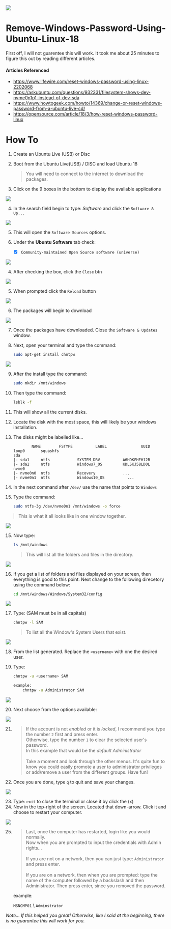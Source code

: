 <img src="images/00-ubuntu-opens-windows.png" style="max-width:600px;" />

# Remove-Windows-Password-Using-Ubuntu-Linux-18

First off, I will not guarentee this will work. It took me about 25 minutes to figure this out by reading different articles. 

#### Articles Referenced
- https://www.lifewire.com/reset-windows-password-using-linux-2202068
- https://askubuntu.com/questions/932331/filesystem-shows-dev-nvme0n1p1-instead-of-dev-sda
- https://www.howtogeek.com/howto/14369/change-or-reset-windows-password-from-a-ubuntu-live-cd/
- https://opensource.com/article/18/3/how-reset-windows-password-linux


# How To

1. Create an Ubuntu Live (USB) or Disc
2. Boot from the Ubuntu Live(USB) / DISC and load Ubuntu 18

    > You will need to connect to the internet to download the packages.

3. Click on the 9 boxes in the bottom to display the available applications

![](images/01-ubuntu-desktop.png)


4. In the search field begin to type: *Software* and click the ```Software & Up...```

![](images/02-search-software.png)

5. This will open the ```Software Sources``` options.

6. Under the **Ubuntu Software** tab check: 
    
    - [x] ```Community-maintained Open Source software (universe)```

![](images/03-ubuntu-software-tab.png)


4. After checking the box, click the ```Close``` btn

![](images/04-ubuntu-software-close-btn.png)

5. When prompted click the ```Reload``` button

![](images/05-click-reload-btn.png)

6. The packages will begin to download

![](images/06-downloading-pkgs.png)

7. Once the packages have downloaded. Close the ```Software & Updates``` window.

8. Next, open your terminal and type the command: 

    ```bash
    sudo apt-get install chntpw
    ```

![](images/07-install-chntpw.png)


9. After the install type the command:

    ```bash
    sudo mkdir /mnt/windows
    ```

10. Then type the command: 

    ```bash
    lsblk -f
    ```

11. This will show all the current disks.
12. Locate the disk with the most space, this will likely be your windows installation. 
13. The disks might be labelled like...

                NAME        FSTYPE          LABEL               UUID
        loop0       squashfs        
        sda
        |- sda1     ntfs            SYSTEM_DRV          A6HDKFHEH12B
        |- sda2     ntfs            Windows7_OS         KDLSKJ58LD0L
        nvme0
        |- nvme0n0  ntfs            Recovery            ...
        |- nvme0n1  ntfs            Windows10_OS          ...


13. In the next command after ```/dev/``` use the name that points to ```Windows```
14. Type the command:
    ```bash
    sudo ntfs-3g /dev/nvme0n1 /mnt/windows -o force
    ```

> This is what it all looks like in one window together.

![](images/08-mount-disk.png)

15. Now type:
    ```bash
    ls /mnt/windows
    ```
    > This will list all the folders and files in the directory.

![](images/09-list-mounted-disk.png)

16. If you get a list of folders and files displayed on your screen, then everything is good to this point. Next change to the following direcetory using the command below:
    ```bash
    cd /mnt/windows/Windows/System32/config
    ```

![](images/10-change-directory.png)

17. Type:
(SAM must be in all capitals)
    ```bash
    chntpw -l SAM  
    ```
    > To list all the Window's System Users that exist.

![](images/11-list-users.png)

18. From the list generated. Replace the ```<username>``` with one the desired user.

19. Type:
    ```bash
    chntpw -u <username> SAM
    ```

    ```bash
    example:
        chntpw -u Administrator SAM
    ```

![](images/12-edit-user.png)


20. Next choose from the options available:

![](images/13-user-options.png)


21. > If the account is not *enabled* or it is *locked*, I recommend you type the number ```2``` first and press enter. <br />
    > Otherwise, type the number ```1``` to clear the selected user's password. <br />
    > In this example that would be the *default Administrator*<br /><br />
    > Take a moment and look through the other menus. It's quite fun to know you could easily promote a user to administrator privileges or add/remove a user from the different groups. Have fun!

22. Once you are done, type ```q``` to quit and save your changes.

![](images/14-save-changes.png)

23. Type: ```exit``` to close the terminal or close it by click the (x)
24. Now in the top-right of the screen. Located that down-arrow. Click it and choose to restart your computer.

![](images/15-restart.png)

25. > Last, once the computer has restarted, login like you would normally.<br />
    > Now when you are prompted to input the credentials with Admin rights...<br />
    > <br />
    > If you are not on a network, then you can just type: ```Administrator``` and press enter.
    > <br /><br />
    > If you are on a network, then when you are prompted: type the name of the computer followed by a backslash and then Administrator. Then press enter, since you removed the password.

    example:

    ```MSNCMP01``` \\ ```Adminstrator```


*Note... If this helped you great! Otherwise, like I said at the beginning, there is no guarantee this will work for you.*
